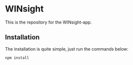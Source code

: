 # WINsight
This is the repository for the WINsight-app.

## Installation
The installation is quite simple, just run the commands below:
```shell
npm install
```